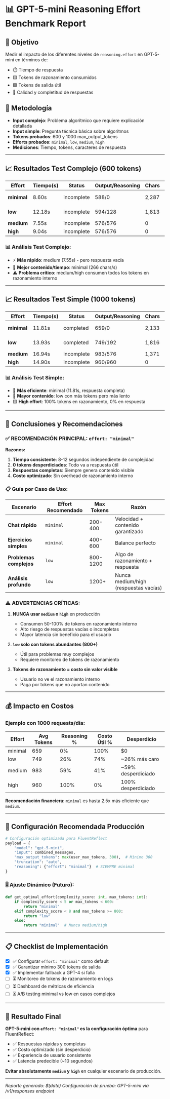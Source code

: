 # 📊 GPT-5-mini Reasoning Effort Benchmark Report

## 🎯 Objetivo
Medir el impacto de los diferentes niveles de `reasoning.effort` en GPT-5-mini en términos de:
- ⏱️ Tiempo de respuesta
- 🟨 Tokens de razonamiento consumidos
- 🟩 Tokens de salida útil
- 📝 Calidad y completitud de respuestas

## 🧪 Metodología
- **Input complejo**: Problema algorítmico que requiere explicación detallada
- **Input simple**: Pregunta técnica básica sobre algoritmos
- **Tokens probados**: 600 y 1000 max_output_tokens
- **Efforts probados**: `minimal`, `low`, `medium`, `high`
- **Mediciones**: Tiempo, tokens, caracteres de respuesta

---

## 📈 Resultados Test Complejo (600 tokens)

| Effort | Tiempo(s) | Status | Output/Reasoning | Chars | Respuesta |
|--------|-----------|--------|------------------|-------|-----------|
| **minimal** | 8.60s | incomplete | 588/0 | 2,287 | ✅ Completa |
| **low** | 12.18s | incomplete | 594/128 | 1,813 | ✅ Completa |
| **medium** | 7.55s | incomplete | 576/576 | 0 | ❌ Vacía |
| **high** | 9.04s | incomplete | 576/576 | 0 | ❌ Vacía |

### 📊 Análisis Test Complejo:
- ⚡ **Más rápido**: medium (7.55s) - pero respuesta vacía
- 🎯 **Mejor contenido/tiempo**: minimal (266 chars/s)
- ⚠️ **Problema crítico**: medium/high consumen todos los tokens en razonamiento interno

---

## 📈 Resultados Test Simple (1000 tokens)

| Effort | Tiempo(s) | Status | Output/Reasoning | Chars | Respuesta |
|--------|-----------|--------|------------------|-------|-----------|
| **minimal** | 11.81s | completed | 659/0 | 2,133 | ✅ Completa |
| **low** | 13.93s | completed | 749/192 | 1,816 | ✅ Completa |
| **medium** | 16.94s | incomplete | 983/576 | 1,371 | ⚠️ Parcial |
| **high** | 14.90s | incomplete | 960/960 | 0 | ❌ Vacía |

### 📊 Análisis Test Simple:
- 🚀 **Más eficiente**: minimal (11.81s, respuesta completa)
- 📝 **Mayor contenido**: low con más tokens pero más lento
- 🟨 **High effort**: 100% tokens en razonamiento, 0% en respuesta

---

## 🎯 Conclusiones y Recomendaciones

### ✅ RECOMENDACIÓN PRINCIPAL: `effort: "minimal"`

**Razones:**
1. **Tiempo consistente**: 8-12 segundos independiente de complejidad
2. **0 tokens desperdiciados**: Todo va a respuesta útil
3. **Respuestas completas**: Siempre genera contenido visible
4. **Costo optimizado**: Sin overhead de razonamiento interno

### 📋 Guía por Caso de Uso:

| Escenario | Effort Recomendado | Max Tokens | Razón |
|-----------|-------------------|------------|-------|
| **Chat rápido** | `minimal` | 200-400 | Velocidad + contenido garantizado |
| **Ejercicios simples** | `minimal` | 400-600 | Balance perfecto |
| **Problemas complejos** | `low` | 800-1200 | Algo de razonamiento + respuesta |
| **Análisis profundo** | `low` | 1200+ | Nunca medium/high (respuestas vacías) |

### ⚠️ ADVERTENCIAS CRÍTICAS:

1. **NUNCA usar `medium` o `high`** en producción
   - Consumen 50-100% de tokens en razonamiento interno
   - Alto riesgo de respuestas vacías o incompletas
   - Mayor latencia sin beneficio para el usuario

2. **`low` solo con tokens abundantes (800+)**
   - Útil para problemas muy complejos
   - Requiere monitoreo de tokens de razonamiento

3. **Tokens de razonamiento = costo sin valor visible**
   - Usuario no ve el razonamiento interno
   - Paga por tokens que no aportan contenido

---

## 💰 Impacto en Costos

### Ejemplo con 1000 requests/día:

| Effort | Avg Tokens | Reasoning % | Costo Útil % | Desperdicio |
|--------|------------|-------------|--------------|-------------|
| minimal | 659 | 0% | 100% | $0 |
| low | 749 | 26% | 74% | ~26% más caro |
| medium | 983 | 59% | 41% | ~59% desperdiciado |
| high | 960 | 100% | 0% | 100% desperdiciado |

**Recomendación financiera**: `minimal` es hasta 2.5x más eficiente que `medium`.

---

## 🔧 Configuración Recomendada Producción

```python
# Configuración optimizada para FluentReflect
payload = {
    "model": "gpt-5-mini",
    "input": combined_messages,
    "max_output_tokens": max(user_max_tokens, 300),  # Mínimo 300
    "truncation": "auto",
    "reasoning": {"effort": "minimal"}  # SIEMPRE minimal
}
```

### 🎚️ Ajuste Dinámico (Futuro):
```python
def get_optimal_effort(complexity_score: int, max_tokens: int):
    if complexity_score < 5 or max_tokens < 600:
        return "minimal"
    elif complexity_score < 8 and max_tokens >= 800:
        return "low"
    else:
        return "minimal"  # Nunca medium/high
```

---

## 📋 Checklist de Implementación

- [x] ✅ Configurar `effort: "minimal"` como default
- [x] ✅ Garantizar mínimo 300 tokens de salida
- [x] ✅ Implementar fallback a GPT-4 si falla
- [ ] ⏳ Monitoreo de tokens de razonamiento en logs
- [ ] ⏳ Dashboard de métricas de eficiencia
- [ ] ⏳ A/B testing minimal vs low en casos complejos

---

## 🎉 Resultado Final

**GPT-5-mini con `effort: "minimal"` es la configuración óptima** para FluentReflect:
- ✅ Respuestas rápidas y completas
- ✅ Costo optimizado (sin desperdicio)
- ✅ Experiencia de usuario consistente
- ✅ Latencia predecible (~10 segundos)

**Evitar absolutamente `medium` y `high`** en cualquier escenario de producción.

---

*Reporte generado: $(date)*
*Configuración de prueba: GPT-5-mini via /v1/responses endpoint*